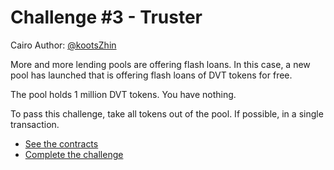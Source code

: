 # Challenge #3 - Truster

Cairo Author: [@kootsZhin](https://github.com/kootsZhin)

More and more lending pools are offering flash loans. In this case, a new pool has launched that is offering flash loans of DVT tokens for free.

The pool holds 1 million DVT tokens. You have nothing.

To pass this challenge, take all tokens out of the pool. If possible, in a single transaction.

- [See the contracts](https://github.com/quasarlabsXYZ/dvdsn/tree/main/src/truster/)
- [Complete the challenge](https://github.com/quasarlabsXYZ/dvdsn/tree/main/tests/truster/)
